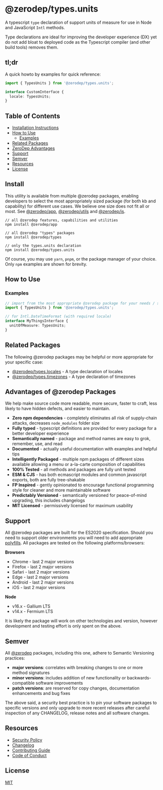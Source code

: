 # @zerodep/types.units

A typescript `type` declaration of support units of measure for use in Node and JavaScript `Intl` methods.

Type declarations are ideal for improving the developer experience (DX) yet do not add bloat to deployed code as the Typescript compiler (and other build tools) removes them.

## tl;dr

A quick howto by examples for quick reference:

```typescript
import { TypesUnits } from '@zerodep/types.units';

interface CustomInterface {
  locale: TypesUnits;
}
```

## Table of Contents

- [Installation Instructions](#install)
- [How to Use](#how-to-use)
  - [Examples](#examples)
- [Related Packages](#related-packages)
- [ZeroDep Advantages](#advantages-of-zerodep-packages)
- [Support](#support)
- [Semver](#semver)
- [Resources](#resources)
- [License](#license)

## Install

This utility is available from multiple @zerodep packages, enabling developers to select the most appropriately sized package (for both kb and capability) for different use cases. We believe one size does not fit all or most. See [@zerodep/app](https://www.npmjs.com/package/@zerodep/app), [@zerodep/utils](https://www.npmjs.com/package/@zerodep/utils) and [@zerodep/is](https://www.npmjs.com/package/@zerodep/guards).

```
// all @zerodep features, capabilities and utilities
npm install @zerodep/app

// all @zerodep "types" packages
npm install @zerodep/types

// only the types.units declaration
npm install @zerodep/types.units
```

Of course, you may use `yarn`, `pnpm`, or the package manager of your choice. Only `npm` examples are shown for brevity.

## How to Use

### Examples

```typescript
// import from the most appropriate @zerodep package for your needs / specific use case (see the Install section above)
import { TypesUnits } from '@zerodep/types.units';

// for Intl.DateTimeFormat (with required locale)
interface MyThingsInterface {
  unitOfMeasure: TypesUnits;
}
```

## Related Packages

The following @zerodep packages may be helpful or more appropriate for your specific case:

- [@zerodep/types.locales](https://www.npmjs.com/package/@zerodep/types.locales) - A type declaration of locales
- [@zerodep/types.timezones](https://www.npmjs.com/package/@zerodep/types.timezones) - A type declaration of timezones

## Advantages of @zerodep Packages

We help make source code more readable, more secure, faster to craft, less likely to have hidden defects, and easier to maintain.

- **Zero npm dependencies** - completely eliminates all risk of supply-chain attacks, decreases `node_modules` folder size
- **Fully typed** - typescript definitions are provided for every package for a better developer experience
- **Semantically named** - package and method names are easy to grok, remember, use, and read
- **Documented** - actually useful documentation with examples and helpful tips
- **Intelligently Packaged** - multiple npm packages of different sizes available allowing a menu or a-la-carte composition of capabilities
- **100% Tested** - all methods and packages are fully unit tested
- **ESM & CJS** - has both ecmascript modules and common javascript exports, both are fully tree-shakable
- **FP Inspired** - gently opinionated to encourage functional programming style for cleaner and more maintainable software
- **Predictably Versioned** - semantically versioned for peace-of-mind upgrading, this includes changelogs
- **MIT Licensed** - permissively licensed for maximum usability

## Support

All @zerodep packages are built for the ES2020 specification. Should you need to support older environments you will need to add appropriate [polyfills](https://developer.mozilla.org/en-US/docs/Glossary/Polyfill). All packages are tested on the following platforms/browsers:

**Browsers**

- Chrome - last 2 major versions
- Firefox - last 2 major versions
- Safari - last 2 major versions
- Edge - last 2 major versions
- Android - last 2 major versions
- iOS - last 2 major versions

**Node**

- v16.x - Gallium LTS
- v14.x - Fermium LTS

It is likely the package will work on other technologies and version, however development and testing effort is only spent on the above.

## Semver

All [@zerodep](https://github.com/cdepage/zerodep) packages, including this one, adhere to Semantic Versioning practices:

- **major versions**: correlates with breaking changes to one or more method signatures
- **minor versions**: includes addition of new functionality or backwards-compatible software improvements
- **patch versions**: are reserved for copy changes, documentation enhancements and bug fixes

The above said, a security best practice is to pin your software packages to specific versions and only upgrade to more recent releases after careful inspection of any CHANGELOG, release notes and all software changes.

## Resources

- [Security Policy](https://github.com/cdepage/zerodep/blob/main/SECURITY.md)
- [Changelog](https://github.com/cdepage/zerodep/blob/main/packages/types/types.units/CHANGELOG.md)
- [Contributing Guide](https://github.com/cdepage/zerodep/blob/main/CONTRIBUTING.md)
- [Code of Conduct](https://github.com/cdepage/zerodep/blob/main/CODE_OF_CONDUCT.md)

## License

[MIT](https://github.com/cdepage/zerodep/blob/main/LICENSE)
